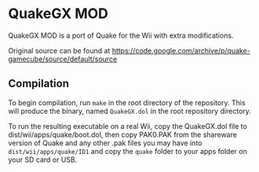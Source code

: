 # QuakeGX MOD

QuakeGX MOD is a port of Quake for the Wii with extra modifications.

Original source can be found at https://code.google.com/archive/p/quake-gamecube/source/default/source

## Compilation

To begin compilation, run `make` in the root directory of the repository. This will produce the binary, named `QuakeGX.dol` in the root repository directory.

To run the resulting executable on a real Wii, copy the QuakeGX.dol file to dist/wii/apps/quake/boot.dol, then copy PAK0.PAK from the shareware version of Quake and any other .pak files you may have into `dist/wii/apps/quake/ID1` and copy the `quake` folder to your apps folder on your SD card or USB.
